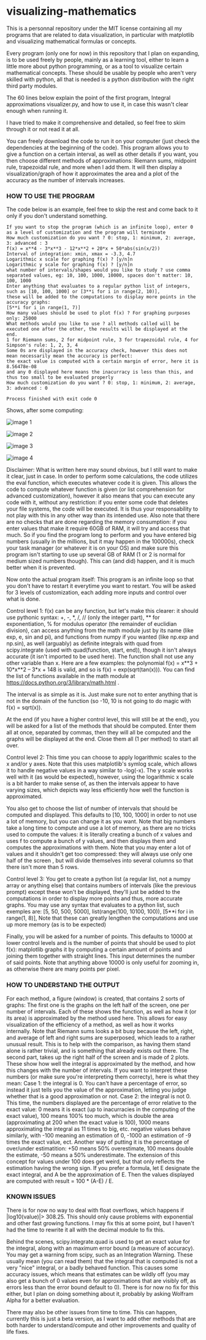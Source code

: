 # visualizing-mathematics
This is a personnal repository under the MIT license containing all my programs that are related to data visualization, in particular with matplotlib and visualizing mathematical formulas or concepts. 

Every program (only one for now) in this repository that I plan on expanding, is to be used freely by people, mainly as a learning tool, either to learn a little more about python programming, or as a tool to visualize certain mathematical concepts. These should be usable by people who aren't very skilled with python, all that is needed is a python distribution with the right third party modules.

The 60 lines below explain the point of the first program, Integral approximations visualizer.py, and how to use it, in case this wasn't clear enough when running it.

I have tried to make it comprehensive and detailed, so feel free to skim through it or not read it at all.

You can freely download the code to run it on your computer (just check the dependencies at the beginning of the code).
This program allows you to give a function on a certain interval, as well as other details if you want, you then choose different methods of approximations: Riemann sums, midpoint rule, trapezoidal rule, and more when I add them. It will then display a visualization/graph of how it approximates the area and a plot of the accuracy as the number of intervals increases.

### HOW TO USE THE PROGRAM

The code below is an example, feel free to skip the rest and come back to it only if you don't understand something.

```
If you want to stop the program (which is an infinite loop), enter 0 as a level of customization and the program will terminate
How much customization do you want ? 0: stop, 1: minimum, 2: average, 3: advanced : 3
f(x) = x**4 - 3*x**3 - 12*x**2 + 20*x + 50*abs(sin(x/2))
Interval of integration: xmin, xmax = -3.3, 4.7
Logarithmic x scale for graphing f(x) ? [y/n]n
Logarithmic y scale for graphing f(x) ? [y/n]n
what number of intervals/shapes would you like to study ? use comma separated values, eg: 10, 100, 1000, 10000, spaces don't matter: 10, 100, 1000
Enter anything that evaluates to a regular python list of integers, such as [10, 100, 1000] or [3**i for i in range(2, 10)],
these will be added to the computations to display more points in the accuracy graphs:
[5**i for i in range(1, 7)]
How many values should be used to plot f(x) ? For graphing purposes only: 25000
What methods would you like to use ? all methods called will be executed one after the other, the results will be displayed at the end.
1 for Riemann sums, 2 for midpoint rule, 3 for trapezoidal rule, 4 for Simpson's rule: 1, 2, 3, 4
Some 0s are displayed in the accuracy check, however this does not mean necessarily mean the accuracy is perfect:
the exact value is computed with a certain margin of error, here it is 8.56478e-08
and any 0 displayed here means the inacurracy is less than this, and thus too small to be evaluated properly
How much customization do you want ? 0: stop, 1: minimum, 2: average, 3: advanced : 0

Process finished with exit code 0
```

Shows, after some computing:

![image 1](https://github.com/mateo713/visualizing-mathematics/blob/master/images/display_image_1.png)

![image 2](https://github.com/mateo713/visualizing-mathematics/blob/master/images/display_image_2.png)

![image 3](https://github.com/mateo713/visualizing-mathematics/blob/master/images/display_image_3.png)

![image 4](https://github.com/mateo713/visualizing-mathematics/blob/master/images/display_image_4.png)

Disclaimer: What is written here may sound obvious, but I still want to make it clear, just in case.
In order to perform some calculations, the code utilizes the eval function, which executes whatever code it is given. This allows the code to compute whatever function is given (or list comprehension for advanced customization), however it also means that you can execute any code with it, without any restriction: if you enter some code that deletes your file systems, the code will be executed. It is thus your responsability to not play with this in any other way than its intended use. Also note that there are no checks that are done regarding the memory consumption: if you enter values that make it require 60GB of RAM, it will try and access that much. So if you find the program long to perform and you have entered big numbers (usually in the millions, but it may happen in the 100000s), check your task manager (or whatever it is on your OS) and make sure this program isn't starting to use up several GB of RAM (1 or 2 is normal for medium sized numbers though). This can (and did) happen, and it is much better when it is prevented.

Now onto the actual program itself:
This program is an infinite loop so that you don't have to restart it everytime you want to restart.
You will be asked for 3 levels of customization, each adding more inputs and control over what is done.

Control level 1:
f(x) can be any function, but let's make this clearer: it should use pythonic syntax: +, -, \*, /, // (only the integer part), ** for exponentiation, % for modulus operator (the remainder of euclidian division), can access anything from the math module just by its name (like exp, e, sin and pi), and functions from numpy if you wanted (like np.exp and np.sin), as well (arguably) as definite integrals with quad from scipy.integrate (used with quad(function, start, end)), though it isn't always accurate (it isn't imported to be used here). The function shall not use any other variable than x. Here are a few examples: the polynomial f(x) = x\*\*3 + 10\*x\*\*2 – 3\*x + 148 is valid, and so is f(x) = exp(sqrt(tan(x))). You can find the list of functions available in the math module at https://docs.python.org/3/library/math.html .

The interval is as simple as it is. Just make sure not to enter anything that is not in the domain of the function (so -10, 10 is not going to do magic with f(x) = sqrt(x)).

At the end (if you have a higher control level, this will still be at the end), you will be asked for a list of the methods that should be computed. Enter them all at once, separated by commas, then they will all be computed and the graphs will be displayed at the end. Close them all (1 per method) to start all over.

Control level 2: 
This time you can choose to apply logarithmic scales to the x and/or y axes. Note that this uses matplotlib's symlog scale, which allows it to handle negative values in a way similar to -log(-x). The y scale works well with it (as would be expected), however, using the logarithmic x scale is a bit harder to make sense of, as then the intervals appear to have varying sizes, which depicts way less efficiently how well the function is approximated.

You also get to choose the list of number of intervals that should be computed and displayed. This defaults to \[10, 100, 1000] in order to not use a lot of memory, but you can change it as you want.
Note that big numbers take a long time to compute and use a lot of memory, as there are no tricks used to compute the values: it is literally creating a bunch of x values and uses f to compute a bunch of y values, and then displays them and computes the approximations with them. Note that you may enter a lot of values and it shouldn't get too compressed: they will always use only one half of the screen , but will divide themselves into several columns so that there isn't more than 5 rows.

Control level 3:
You get to create a python list (a regular list, not a numpy array or anything else) that contains numbers of intervals (like the previous prompt) except these won't be displayed, they'll just be added to the computations in order to display more points and thus, more accurate graphs.
You may use any syntax that evaluates to a python list, such exemples are:
\[5, 50, 500, 5000], 
 list(range(100, 10100, 100)), 
 \[5\*\*i for i in range(1, 8)], 
 Note that these can greatly lengthen the computations and use up more memory (as is to be expected)

Finally, you will be asked for a number of points. This defaults to 10000 at lower control levels and is the number of points that should be used to plot f(x): matplotlib graphs it by computing a certain amount of points and joining them together with straight lines. This input determines the number of said points. Note that anything above 10000 is only useful for zooming in, as otherwise there are many points per pixel.

### HOW TO UNDERSTAND THE OUTPUT

For each method, a figure (window) is created, that contains 2 sorts of graphs:
The first one is the graphs on the left half of the screen, one per number of intervals. Each of these shows the function, as well as how it (or its area) is approximated by the method used here. This allows for easy visualization of the efficiency of a method, as well as how it works internally.
Note that Riemann sums looks a bit busy because the left, right, and average of left and right sums are superposed, which leads to a rather unusual result. This is to help with the comparison, as having them stand alone is rather trivial, and is something that already exists out there.
The second part, takes up the right half of the screen and is made of 2 plots. These show how well the integral is approximated by the method, and how this changes with the number of intervals.
If you want to interpret these numbers (or make sure you're interpreting them correcty), here is what they mean:
Case 1: the integral is 0. You can't have a percentage of error, so instead it just tells you the value of the approximation, letting you judge whether that is a good approximation or not.
Case 2: the integral is not 0. This time, the numbers displayed are the percentage of error relative to the exact value: 0 means it is exact (up to inacurracies in the computing of the exact value), 100 means 100% too much, which is double the area (approximating at 200 when the exact value is 100), 1000 means approximating the integral as 11 times to big, etc.
negative values behave similarly, with -100 meaning an estimation of 0, -1000 an estimation of -9 times the exact value, ect. 
Another way of putting it is the percentage of over/under estimatition: +50 means 50% overestimate, 100 means double the estimate, -50 means a 50% underestimate. The extension of this concept for values under 100 does get weird, but that only reflects the estimation having the wrong sign.
If you prefer a formula, let E designate the exact integral, and A be the approximation of E. Then the values displayed are computed with result = 100 * (A-E) / E.

### KNOWN ISSUES

There is for now no way to deal with float overflows, which happens if |log10(value)|> 308.25. This should only cause problems with exponential and other fast growing functions. I may fix this at some point, but I haven't had the time to rewrite it all with the decimal module to fix this.

Behind the scenes, scipy.integrate.quad is used to get an exact value for the integral, along with an maximum error bound (a measure of accuracy).
You may get a warning from scipy, such as an Integration Warning. These usually mean (you can read them) that the integral that is computed is not a very "nice" integral, or a badly behaved function. This causes some accuracy issues, which means that estimates can be wildly off (you may also get a bunch of 0 values even for approximations that are visibly off, as errors less than the error bound default to 0).
There is for now no fix for this either, but I plan on doing something about it, probably by asking Wolfram Alpha for a better evaluation.

There may also be other issues from time to time. This can happen, currently this is just a beta version, as I want to add other methods that are both harder to understand/compute and other improvements and quality of life fixes.
